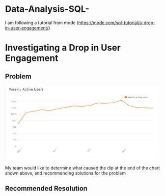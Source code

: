 # Data-Analysis-SQL-

I am following a tutorial from mode (https://mode.com/sql-tutorial/a-drop-in-user-engagement/)

<h1>Investigating a Drop in User Engagement</h1>

<h2>Problem</h2>
<img src="Weekly Active Users.png" width="500" alt="Weekly Active Users">

My team would like to determine what caused the dip at the end of the chart shown above, and recommending solutions for the problem

<h2>Recommended Resolution</h2>
